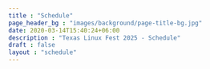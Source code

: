 ```yaml
---
title : "Schedule"
page_header_bg : "images/background/page-title-bg.jpg"
date: 2020-03-14T15:40:24+06:00
description : "Texas Linux Fest 2025 - Schedule"
draft : false
layout : "schedule"
---
```


